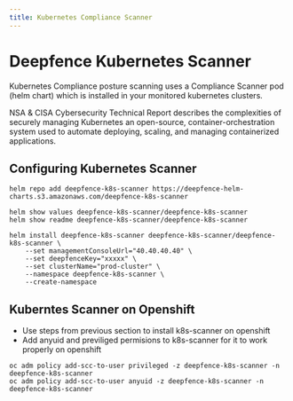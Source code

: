 ```yaml
---
title: Kubernetes Compliance Scanner
---
```


# Deepfence Kubernetes Scanner

Kubernetes Compliance posture scanning uses a Compliance Scanner pod (helm chart) which is installed in your monitored kubernetes clusters.  

NSA & CISA Cybersecurity Technical Report describes the complexities of securely managing Kubernetes an open-source, container-orchestration system used to automate deploying, scaling, and managing containerized applications.

## Configuring Kubernetes Scanner

```shell
helm repo add deepfence-k8s-scanner https://deepfence-helm-charts.s3.amazonaws.com/deepfence-k8s-scanner
```

```shell
helm show values deepfence-k8s-scanner/deepfence-k8s-scanner
helm show readme deepfence-k8s-scanner/deepfence-k8s-scanner
```

```shell
helm install deepfence-k8s-scanner deepfence-k8s-scanner/deepfence-k8s-scanner \
    --set managementConsoleUrl="40.40.40.40" \
    --set deepfenceKey="xxxxx" \
    --set clusterName="prod-cluster" \
    --namespace deepfence-k8s-scanner \
    --create-namespace
```

## Kuberntes Scanner on Openshift 

- Use steps from previous section to install k8s-scanner on openshift
- Add anyuid and previliged permisions to k8s-scanner for it to work properly on openshift

```shell
oc adm policy add-scc-to-user privileged -z deepfence-k8s-scanner -n deepfence-k8s-scanner
oc adm policy add-scc-to-user anyuid -z deepfence-k8s-scanner -n deepfence-k8s-scanner
```
